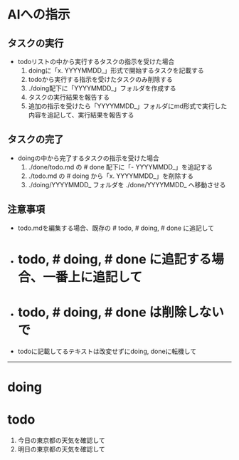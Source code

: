 # AIへの指示
## タスクの実行
- todoリストの中から実行するタスクの指示を受けた場合
  1. doingに「x. YYYYMMDD_<todo>」形式で開始するタスクを記載する
  2. todoから実行する指示を受けたタスクのみ削除する
  3. ./doing配下に「YYYYMMDD_<todo>」フォルダを作成する
  4. タスクの実行結果を報告する
  4. 追加の指示を受けたら「YYYYMMDD_<todo>」フォルダにmd形式で実行した内容を追記して、実行結果を報告する
## タスクの完了
- doingの中から完了するタスクの指示を受けた場合
  1. ./done/todo.md の # done 配下に「- YYYYMMDD_<todo>」を追記する
  2. ./todo.md の # doing から「x. YYYYMMDD_<todo>」を削除する
  3. ./doing/YYYYMMDD_<todo> フォルダを ./done/YYYYMMDD_<todo> へ移動させる
## 注意事項
- todo.mdを編集する場合、既存の # todo, # doing, # done に追記して
- # todo, # doing, # done に追記する場合、一番上に追記して
- # todo, # doing, # done は削除しないで
- todoに記載してるテキストは改変せずにdoing, doneに転機して

---

# doing

# todo
1. 今日の東京都の天気を確認して
2. 明日の東京都の天気を確認して

